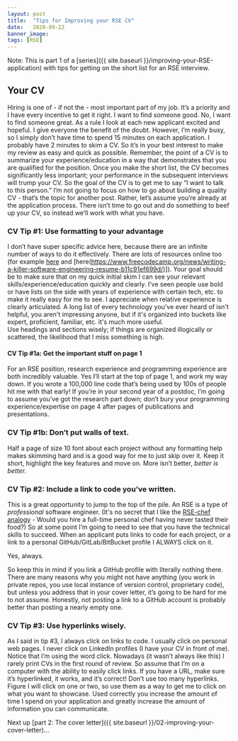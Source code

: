 ```yaml
---
layout: post
title:  "Tips for Improving your RSE CV"
date:   2020-09-22
banner_image: 
tags: [RSE]
---
```


Note: This is part 1 of a [series]({{ site.baseurl }}/improving-your-RSE-application) with tips for getting on the short list for an RSE interview.

## Your CV

Hiring is one of - if not the - most important part of my job.
It’s a priority and I have every incentive to get it right.
I want to find someone good.
No, I want to find someone great.
As a rule I look at each new applicant excited and hopeful.
I give everyone the benefit of the doubt.
However, I’m really busy, so I simply don’t have time to spend 15 minutes on each application.
I probably have 2 minutes to skim a CV.
So it’s in your best interest to make my review as easy and quick as possible.
Remember, the point of a CV is to summarize your experience/education in a way that demonstrates that you are qualified for the position.
Once you make the short list, the CV becomes significantly less important; your performance in the subsequent interviews will trump your CV.
So the goal of the CV is to get me to say “I want to talk to this person.”
I’m not going to focus on how to go about building a quality CV - that’s the topic for another post.
Rather, let’s assume you’re already at the application process.
There isn’t time to go out and do something to beef up your CV, so instead we’ll work with what you have.
<!--more-->
### CV Tip #1: Use formatting to your advantage
I don’t have super specific advice here, because there are an infinite number of ways to do it effectively.
There are lots of resources online too (for example [here](https://enhancv.com/resume-examples/software-engineer/_) and [here(https://www.freecodecamp.org/news/writing-a-killer-software-engineering-resume-b11c91ef699d/)]).
Your goal should be to make sure that on my quick initial skim I can see your relevant skills/experience/education quickly and clearly.
I’ve seen people use bold or have lists on the side with years of experience with certain tech, etc. to make it really easy for me to see.
I appreciate when relative experience is clearly articulated.
A long list of every technology you've ever heard of isn't helpful, you aren't impressing anyone, but if it's organized into buckets like expert, proficient, familiar, etc. it's much more useful.  
Use headings and sections wisely; if things are organized illogically or scattered, the likelihood that I miss something is high.

#### CV Tip #1a: Get the important stuff on page 1
For an RSE position, research experience and programming experience are both incredibly valuable.
Yes I’ll start at the top of page 1, and work my way down.
If you wrote a 100,000 line code that’s being used by 100s of people hit me with that early!
If you’re in your second year of a postdoc, I’m going to assume you’ve got the research part down; don’t bury your programming experience/expertise on page 4 after pages of publications and presentations.

### CV Tip #1b: Don’t put walls of text.
Half a page of size 10 font about each project without any formatting help makes skimming hard and is a good way for me to just skip over it.
Keep it short, highlight the key features and move on. More isn’t better, *better is better.*

### CV Tip #2: Include a link to code you’ve written.
This is a great opportunity to jump to the top of the pile.
An RSE is a type of *professional* software engineer.
(It's no secret that I like the [RSE-chef analogy](http://urssi.us/blog/2019/04/16/why-research-software-engineers/) - Would you hire a full-time personal chef having never tasted their food?)
So at some point I’m going to need to see that you have the technical skills to succeed.
When an applicant puts links to code for each project, or a link to a personal GitHub/GitLab/BitBucket profile I ALWAYS click on it.

Yes, always.

So keep this in mind if you link a GitHub profile with literally nothing there.
There are many reasons why you might not have anything (you work in private repos, you use local instance of version control, proprietary code), but unless you address that in your cover letter, it’s going to be hard for me to not assume.
Honestly, not posting a link to a GitHub account is probably better than posting a nearly empty one.

### CV Tip #3: Use hyperlinks wisely.
As I said in tip #3, I always click on links to code. I usually click on personal web pages. I never click on LinkedIn profiles (I have your CV in front of me).
Notice that I’m using the word click.
Nowadays (it wasn’t always like this) I rarely print CVs in the first round of review.
So assume that I’m on a computer with the ability to easily click links.
If you have a URL, make sure it’s hyperlinked, it works, and it’s correct!
Don’t use too many hyperlinks.
Figure I will click on one or two, so use them as a way to get me to click on what you want to showcase.
Used correctly you increase the amount of time I spend on your application and greatly increase the amount of information you can communicate.



Next up [part 2: The cover letter]({{ site.baseurl }}/02-improving-your-cover-letter)...
